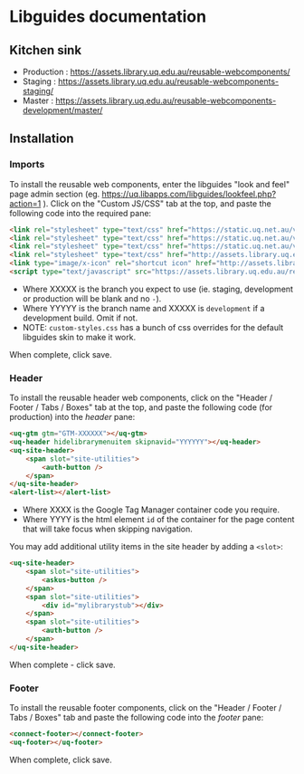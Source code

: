 # Libguides documentation
## Kitchen sink
- Production : https://assets.library.uq.edu.au/reusable-webcomponents/
- Staging : https://assets.library.uq.edu.au/reusable-webcomponents-staging/
- Master : https://assets.library.uq.edu.au/reusable-webcomponents-development/master/
## Installation
### Imports
To install the reusable web components, enter the libguides "look and feel" page admin section (eg. https://uq.libapps.com/libguides/lookfeel.php?action=1 ). Click on the "Custom JS/CSS" tab at the top, and paste the following code into the required pane:

```html
<link rel="stylesheet" type="text/css" href="https://static.uq.net.au/v6/fonts/Roboto/roboto.css" />
<link rel="stylesheet" type="text/css" href="https://static.uq.net.au/v9/fonts/Merriweather/merriweather.css" />
<link rel="stylesheet" type="text/css" href="https://static.uq.net.au/v13/fonts/Montserrat/montserrat.css">
<link rel="stylesheet" type="text/css" href="http://assets.library.uq.edu.au/reusable-webcomponents-XXXXX/YYYYY/applications/libguides/custom-styles.css">
<link type="image/x-icon" rel="shortcut icon" href="http://assets.library.uq.edu.au/reusable-webcomponents-XXXXX/YYYYY/favicon.ico">
<script type="text/javascript" src="https://assets.library.uq.edu.au/reusable-webcomponents-XXXXX/YYYYY/uq-lib-reusable.min.js" defer></script>
```
* Where XXXXX is the branch you expect to use (ie. staging, development or production will be blank and no `-`).
* Where YYYYY is the branch name and XXXXX is `development` if a development build. Omit if not.
* NOTE: `custom-styles.css` has a bunch of css overrides for the default libguides skin to make it work. 

When complete, click save.

### Header
To install the reusable header web components, click on the "Header / Footer / Tabs / Boxes" tab at the top, and paste the following code (for production) into the *header* pane:

```html
<uq-gtm gtm="GTM-XXXXXX"></uq-gtm>
<uq-header hidelibrarymenuitem skipnavid="YYYYYY"></uq-header>
<uq-site-header>
    <span slot="site-utilities">
        <auth-button />
    </span>
</uq-site-header>
<alert-list></alert-list>
```
* Where XXXX is the Google Tag Manager container code you require.
* Where YYYY is the html element `id` of the container for the page content that will take focus when skipping navigation. 

You may add additional utility items in the site header by adding a `<slot>`:

````html
<uq-site-header>
    <span slot="site-utilities">
        <askus-button />
    </span>
    <span slot="site-utilities">
        <div id="mylibrarystub"></div>
    </span>
    <span slot="site-utilities">
        <auth-button />
    </span>
</uq-site-header>
````
When complete - click save.

### Footer
To install the reusable footer components, click on the "Header / Footer / Tabs / Boxes" tab and paste the following code into the *footer* pane:
```html
<connect-footer></connect-footer>
<uq-footer></uq-footer>
```
When complete, click save.
